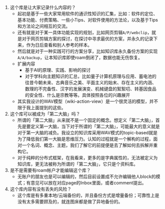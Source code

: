 1. 这个库是让大家记录什么内容的？
    - 起初是基于一些大家常用软件的通识性知识的汇集，比如：软件的定位、基本功能、付费策略、一些小Tips、对软件使用的方法论，以及基于Tips和方法论之间相互的交流。
    - 还有就是对于某一具体功能实现的规划，比如网页剪辑`A/P/webclip`，就是对于网页剪辑方案的探讨，在探讨中寻求最优的方案，并永久的记录下来，作为日后查看和别人参考的样本。
    - 然后就是对于一种实践可行的方案分享，比如知识库永久备份方案的实现`A/A/backup`，让本知识库即使roam倒闭了，数据也能无伤恢复。
    - 扩展内容
        - 基于AI的原理、实践、影响的探讨
        - 对于学科向主题知识的汇总，比如量子计算机原理与应用、蓄电池的往昔今朝未来、古典音乐之美、平面主义的始末、存在主义的内涵、数理的不完备性、汉字的发展演变、机械键盘的絮絮叨、转基因食品的安全性、什么是宗教等等。具体按照各位的兴趣展开
    - 其实我设计的WAV模型（wiki-action-view）是一个很灵活的模型，并不限于我上面提到的这些。
2. 这个库可以被成为「第二大脑」吗？
    - 所谓的「第二大脑」从来就不是一个固定的概念。想定义「第二大脑」，首先是要定义第一大脑，当下对于所谓的「第二大脑」，可能最大的意义就是对于第一大脑的减负。我设立的知识库采用WAV模式的topic-based就是为了降低我们第一大脑是思维压力。认知的过程就是一个解构的过程，面对一个名词、概念、主题，我们了解它的前提便是去了解如何去拆解并重构它。
    - 对于纯粹的分布式框架，在我看来，更多的是字典属性的，无法被定义为知识库，更无法被称为所谓的「第二大脑」，它只是个资料库。
3. 是不是需要有roam帐户才能编辑这个库？
    - 无账户的朋友也是可以编辑的，然后目前设置成不允许编辑他人block的模式；有意见可以放在对应page的Inbox里面，或者comment提出。
4. 这个库内容有没有丢失的风险？
    - 这个库是有多重本地/云端备份的，并且备份方式是增量备份；可靠性上是没有太多需要顾及的，就连图床都是做了异地备份的。
